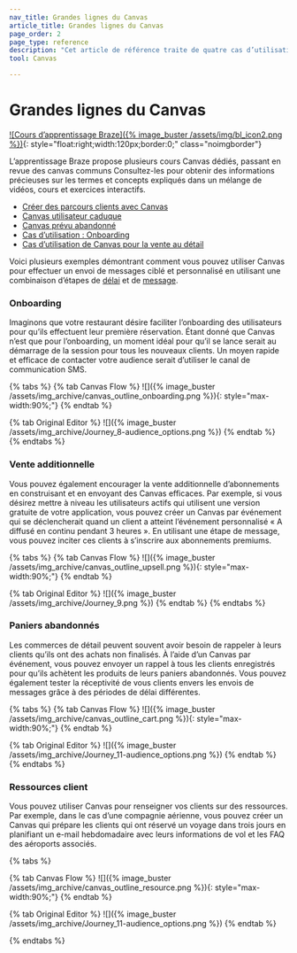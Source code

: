 ```yaml
---
nav_title: Grandes lignes du Canvas
article_title: Grandes lignes du Canvas
page_order: 2
page_type: reference
description: "Cet article de référence traite de quatre cas d’utilisation Canvas utiles."
tool: Canvas

---
```


# Grandes lignes du Canvas

[![Cours d’apprentissage Braze]({% image_buster /assets/img/bl_icon2.png %})](https://learning.braze.com/page/courses){: style="float:right;width:120px;border:0;" class="noimgborder"}

L’apprentissage Braze propose plusieurs cours Canvas dédiés, passant en revue des canvas communs Consultez-les pour obtenir des informations précieuses sur les termes et concepts expliqués dans un mélange de vidéos, cours et exercices interactifs. 
- [Créer des parcours clients avec Canvas](https://learning.braze.com/canvas-course)
- [Canvas utilisateur caduque](https://learning.braze.com/lapsed-user-canvas)
- [Canvas prévu abandonné](https://learning.braze.com/abandoned-intent-canvas)
- [Cas d’utilisation : Onboarding](https://learning.braze.com/onboarding-canvas)
- [Cas d’utilisation de Canvas pour la vente au détail](https://learning.braze.com/canvas-use-cases-for-retail)

Voici plusieurs exemples démontrant comment vous pouvez utiliser Canvas pour effectuer un envoi de messages ciblé et personnalisé en utilisant une combinaison d’étapes de [délai]({{site.baseurl}}/user_guide/engagement_tools/canvas/canvas_components/delay_step/) et de [message]({{site.baseurl}}/user_guide/engagement_tools/canvas/canvas_components/message_step/).

### Onboarding

Imaginons que votre restaurant désire faciliter l’onboarding des utilisateurs pour qu’ils effectuent leur première réservation. Étant donné que Canvas n’est que pour l’onboarding, un moment idéal pour qu’il se lance serait au démarrage de la session pour tous les nouveaux clients. Un moyen rapide et efficace de contacter votre audience serait d’utiliser le canal de communication SMS.

{% tabs %}
  {% tab Canvas Flow %}
    ![]({% image_buster /assets/img_archive/canvas_outline_onboarding.png %}){: style="max-width:90%;"}
  {% endtab %}

  {% tab Original Editor %}
    ![]({% image_buster /assets/img_archive/Journey_8-audience_options.png %})
  {% endtab %}
{% endtabs %}


### Vente additionnelle

Vous pouvez également encourager la vente additionnelle d’abonnements en construisant et en envoyant des Canvas efficaces. Par exemple, si vous désirez mettre à niveau les utilisateurs actifs qui utilisent une version gratuite de votre application, vous pouvez créer un Canvas par événement qui se déclencherait quand un client a atteint l’événement personnalisé « A diffusé en continu pendant 3 heures ». En utilisant une étape de message, vous pouvez inciter ces clients à s’inscrire aux abonnements premiums.

{% tabs %}
  {% tab Canvas Flow %}
    ![]({% image_buster /assets/img_archive/canvas_outline_upsell.png %}){: style="max-width:90%;"}
  {% endtab %}

  {% tab Original Editor %}
    ![]({% image_buster /assets/img_archive/Journey_9.png %})
  {% endtab %}
{% endtabs %}


### Paniers abandonnés

Les commerces de détail peuvent souvent avoir besoin de rappeler à leurs clients qu’ils ont des achats non finalisés. À l’aide d’un Canvas par événement, vous pouvez envoyer un rappel à tous les clients enregistrés pour qu’ils achètent les produits de leurs paniers abandonnés. Vous pouvez également tester la réceptivité de vous clients envers les envois de messages grâce à des périodes de délai différentes.

{% tabs %}
  {% tab Canvas Flow %}
    ![]({% image_buster /assets/img_archive/canvas_outline_cart.png %}){: style="max-width:90%;"}
  {% endtab %}

  {% tab Original Editor %}
    ![]({% image_buster /assets/img_archive/Journey_11-audience_options.png %})
  {% endtab %}
{% endtabs %}


### Ressources client

Vous pouvez utiliser Canvas pour renseigner vos clients sur des ressources. Par exemple, dans le cas d’une compagnie aérienne, vous pouvez créer un Canvas qui prépare les clients qui ont réservé un voyage dans trois jours en planifiant un e-mail hebdomadaire avec leurs informations de vol et les FAQ des aéroports associés.

{% tabs %}

  {% tab Canvas Flow %}
    ![]({% image_buster /assets/img_archive/canvas_outline_resource.png %}){: style="max-width:90%;"}
  {% endtab %}

  {% tab Original Editor %}
    ![]({% image_buster /assets/img_archive/Journey_11-audience_options.png %})
  {% endtab %}

{% endtabs %}

